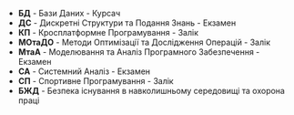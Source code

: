 - **БД** - Бази Даних - Курсач
- **ДС** - Дискретні Структури та Подання Знань - Екзамен
- **КП** - Кросплатформне Програмування - Залік
- **МОтаДО** - Методи Оптимізації та Дослідження Операцій - Залік
- **МтаА** - Моделювання та Аналіз Програмного Забезпечення - Екзамен
- **СА** - Системний Аналіз - Екзамен
- **СП** - Спортивне Програмування - Залік
- **БЖД** - Безпека існування в навколишньому середовищі та охорона праці

